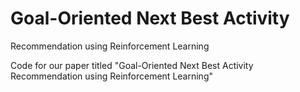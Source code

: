 # Goal-Oriented Next Best Activity
Recommendation using Reinforcement Learning

Code for our paper titled "Goal-Oriented Next Best Activity
Recommendation using Reinforcement Learning"


